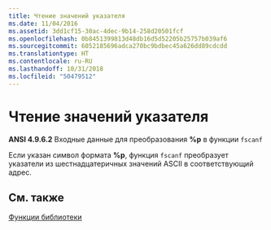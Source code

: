```yaml
---
title: Чтение значений указателя
ms.date: 11/04/2016
ms.assetid: 3dd1cf15-30ac-4dec-9b14-258d20501fcf
ms.openlocfilehash: 0b8451399813d48db16d5d52205b25757b039af6
ms.sourcegitcommit: 6052185696adca270bc9bdbec45a626dd89cdcdd
ms.translationtype: HT
ms.contentlocale: ru-RU
ms.lasthandoff: 10/31/2018
ms.locfileid: "50479512"
---
```

# <a name="reading-pointer-values"></a>Чтение значений указателя

**ANSI 4.9.6.2** Входные данные для преобразования **%p** в функции `fscanf`

Если указан символ формата **%p**, функция `fscanf` преобразует указатели из шестнадцатеричных значений ASCII в соответствующий адрес.

## <a name="see-also"></a>См. также

[Функции библиотеки](../c-language/library-functions.md)